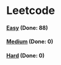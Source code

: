 # Leetcode

<h4><a href="https://github.com/lon-yang/leetcode/blob/master/docs/Easy.md">Easy</a>  (Done: 88)</h4>
<h4><a href="https://github.com/lon-yang/leetcode/blob/master/docs/Medium.md">Medium</a>  (Done: 0)</h4>
<h4><a href="https://github.com/lon-yang/leetcode/blob/master/docs/Hard.md">Hard</a>  (Done: 0)</h4>
